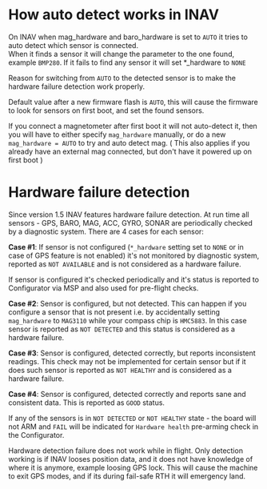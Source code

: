 # How auto detect works in INAV

On INAV when mag_hardware and baro_hardware is set to `AUTO` it tries to auto detect which sensor is connected.  
When it finds a sensor it will change the parameter to the one found, example `BMP280`. If it fails to find any sensor it will set *_hardware to `NONE`

Reason for switching from `AUTO` to the detected sensor is to make the hardware failure detection work properly.

Default value after a new firmware flash is `AUTO`, this will cause the firmware to look for sensors on first boot, and set the found sensors.

If you connect a magnetometer after first boot it will not auto-detect it, then you will have to either specify `mag_hardware` manually, or do a new `mag_hardware = AUTO` to try and auto detect mag. ( This also applies if you already have an external mag connected, but don't have it powered up on first boot )

# Hardware failure detection

Since version 1.5 INAV features hardware failure detection. At run time all sensors - GPS, BARO, MAG, ACC, GYRO, SONAR are periodically checked by a diagnostic system. There are 4 cases for each sensor:

**Case #1**: If sensor is not configured (`*_hardware` setting set to `NONE` or in case of GPS feature is not enabled) it's not monitored by diagnostic system, reported as `NOT AVAILABLE` and is not considered as a hardware failure.

If sensor is configured it's checked periodically and it's status is reported to Configurator via MSP and also used for pre-flight checks.

**Case #2**: Sensor is configured, but not detected. This can happen if you configure a sensor that is not present i.e. by accidentally setting `mag_hardware` to `MAG3110` while your compass chip is `HMC5883`. In this case sensor is reported as `NOT DETECTED` and this status is considered as a hardware failure.

**Case #3**: Sensor is configured, detected correctly, but reports inconsistent readings. This check may not be implemented for certain sensor but if it does such sensor is reported as `NOT HEALTHY` and is considered as a hardware failure.

**Case #4**: Sensor is configured, detected correctly and reports sane and consistent data. This is reported as `GOOD` status.

If any of the sensors is in `NOT DETECTED` or `NOT HEALTHY` state - the board will not ARM and `FAIL` will be indicated for `Hardware health` pre-arming check in the Configurator.

Hardware detection failure does not work while in flight. Only detection working is if INAV looses position data, and it does not have knowledge of where it is anymore, example loosing GPS lock. This will cause the machine to exit GPS modes, and if its during fail-safe RTH it will emergency land.
